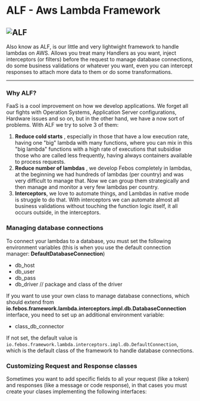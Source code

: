
# ALF - Aws Lambda Framework
![ALF](https://www.diariodejerez.es/2018/08/02/television/extraterrestre-Alf-regresara-television-version_1269183655_87631852_667x375.jpg)
---
Also know as ALF, is our little and very lightwight framework to handle lambdas on AWS. Allows you treat many Handlers as you want, inject interceptors (or filters) before the request to manage database connections,  do some business validations or whatever you want, even you can intercept responses to attach more data to them or do some transformations.

---
### Why ALF?
FaaS is a cool improvement on how we develop applications. We forget all our fights with Operation Systems, Application Server configurations, Hardware issues and so on, but in the other hand, we have a now sort of problems. With ALF we try to solve 3 of them:

1.  **Reduce cold starts** , especially in those that have a low execution rate, having one "big" lambda with many functions, where you can mix in this "big lambda" functions with a high rate of executions that subsidise those who are called less frequently, having always containers available to process requests.
2.  **Reduce number of lambdas** , we develop Febos completely in lambdas, at the beginning we had hundreds of lambdas (per country) and was very difficult to manage that. Now we can group them strategically and then manage and monitor a very few lambdas per country.
3.  **Interceptors**, we love to automate things, and Lambdas in native mode is struggle to do that. With interceptors we can automate almost all business validations without touching the function logic itself, it all occurs outside, in the interceptors.

### Managing database connections
To connect your lambdas to a database, you must set the following environment variables (this is when you use the default connection manager: **DefaultDatabaseConnection**)

* db_host  
* db_user 
* db_pass 
* db_driver // package and class of the driver

If you want to use your own class to manage database connections, which should extend from **io.febos.framework.lambda.interceptors.impl.db.DatabaseConnection** interface, you need to set up an additional environment variable:

* class_db_connector

If not set, the default value is `io.febos.framework.lambda.interceptors.impl.db.DefaultConnection`, which is the default class of the framework to handle database connections.

### Customizing Request and Response classes
Sometimes you want to add specific fields to all your request (like a token) and responses (like a message or code response), in that cases you must create your clases implementing the following interfaces:
